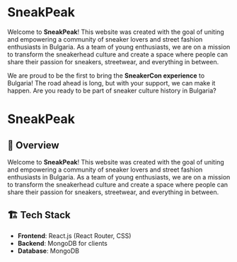# SneakPeak 

Welcome to **SneakPeak**! This website was created with the goal of uniting and empowering a community of sneaker lovers and street fashion enthusiasts in Bulgaria. As a team of young enthusiasts, we are on a mission to transform the sneakerhead culture and create a space where people can share their passion for sneakers, streetwear, and everything in between.

We are proud to be the first to bring the **SneakerCon experience** to Bulgaria! The road ahead is long, but with your support, we can make it happen. Are you ready to be part of sneaker culture history in Bulgaria?



# SneakPeak 
## 🌟 Overview
Welcome to **SneakPeak**! This website was created with the goal of uniting and empowering a community of sneaker lovers and street fashion enthusiasts in Bulgaria. As a team of young enthusiasts, we are on a mission to transform the sneakerhead culture and create a space where people can share their passion for sneakers, streetwear, and everything in between.

## 🏗️ Tech Stack
- **Frontend**: React.js (React Router, CSS)
- **Backend**: MongoDB for clients
- **Database**: MongoDB

